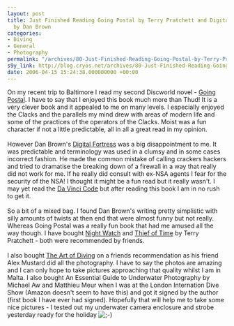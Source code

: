 ```yaml
---
layout: post
title: Just Finished Reading Going Postal by Terry Pratchett and Digital Fortress
  by Dan Brown
categories:
- Diving
- General
- Photography
permalink: "/archives/80-Just-Finished-Reading-Going-Postal-by-Terry-Pratchett-and-Digital-Fortress-by-Dan-Brown.html"
s9y_link: http://blog.cryos.net/archives/80-Just-Finished-Reading-Going-Postal-by-Terry-Pratchett-and-Digital-Fortress-by-Dan-Brown.html
date: 2006-04-15 15:24:38.000000000 +00:00
---
```

On my recent trip to Baltimore I read my second Discworld novel - <a href="http://www.amazon.co.uk/exec/obidos/redirect?link_code=ur2&tag=freebooktradestu&camp=1634&creative=6738&path=ASIN%2F0552149438">Going Postal</a>. I have to say that I enjoyed this book much more than Thud! It is a very clever book and it appealed to me on many levels. I especially enjoyed the Clacks and the parallels my mind drew with areas of modern life and some of the practices of the operators of the Clacks. Moist was a  fun character if not a little predictable, all in all a great read in my opinion.<br />
<br />
However Dan Brown's <a href="http://www.amazon.co.uk/exec/obidos/redirect?link_code=ur2&tag=freebooktradestu&camp=1634&creative=6738&path=ASIN%2F0552151696">Digital Fortress</a> was a big disappointment to me. It was predictable and terminology was used in a clumsy and in some cases incorrect fashion. He made the common mistake of calling crackers hackers and tried to dramatise the breaking down of a firewall in a way that really did not work for me. If he really did consult with ex-NSA agents I fear for the security of the NSA! I thought it might be a fun read but it really wasn't. I may yet read the <a href="http://www.amazon.co.uk/exec/obidos/redirect?link_code=ur2&tag=freebooktradestu&camp=1634&creative=6738&path=ASIN%2F0552149519">Da Vinci Code</a> but after reading this book I am in  no rush to get it.<br />
<br />
So a bit of a mixed bag. I found Dan Brown's writing pretty simplistic with silly amounts of twists at then end that were almost funny but not really. Whereas Going Postal was a really fun book that had me amused all the way though. I have bought <a href="http://www.amazon.co.uk/exec/obidos/redirect?link_code=ur2&tag=freebooktradestu&camp=1634&creative=6738&path=ASIN%2F0413774449">Night Watch</a> and <a href="http://www.amazon.co.uk/exec/obidos/redirect?link_code=ur2&tag=freebooktradestu&camp=1634&creative=6738&path=ASIN%2F0552154261">Thief of Time</a> by Terry Pratchett - both were recommended by friends.<br />
<br />
I also bought <a href="http://www.amazon.co.uk/exec/obidos/redirect?link_code=ur2&tag=freebooktradestu&camp=1634&creative=6738&path=ASIN%2F0954519922">The Art of Diving</a> on a friends recommendation as his friend Alex Mustard did all the photography. I have to say the photos are amazing and I can only hope to take pictures approaching that quality whilst I am in Malta. I also bought An Essential Guide to Underwater Photography by Michael Aw and Matthieu Meur when I was at the London Internation Dive Show (Amazon doesn't seem to have this) and got it signed by the author (first book I have ever had signed). Hopefully that will help me to take some nice pictures - I tested out my underwater camera enclosure and strobe yesterday ready for the holiday <img src="http://blog.cryos.net/templates/default/img/emoticons/wink.png" alt=";-)" style="display: inline; vertical-align: bottom;" class="emoticon" />
